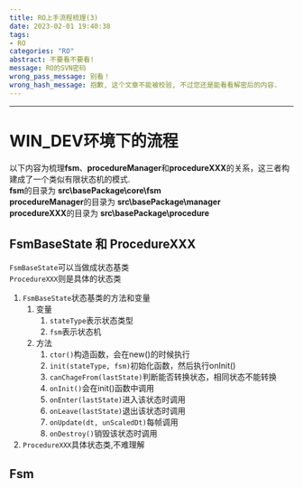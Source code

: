 ```yaml
---
title: RO上手流程梳理(3)
date: 2023-02-01 19:40:38
tags:
- RO
categories: "RO"
abstract: 不要看不要看!
message: RO的SVN密码
wrong_pass_message: 别看！
wrong_hash_message: 抱歉, 这个文章不能被校验, 不过您还是能看看解密后的内容.
---
```


---

# WIN_DEV环境下的流程 #
以下内容为梳理**fsm**、**procedureManager**和**procedureXXX**的关系，这三者构建成了一个类似有限状态机的模式.   
**fsm**的目录为 **src\basePackage\core\fsm**   
**procedureManager**的目录为 **src\basePackage\manager**   
**procedureXXX**的目录为 **src\basePackage\procedure**

## FsmBaseState 和 ProcedureXXX ##
``FsmBaseState``可以当做成状态基类   
``ProcedureXXX``则是具体的状态类   
1. ``FsmBaseState``状态基类的方法和变量
   1. 变量
      1. ``stateType``表示状态类型
      2. ``fsm``表示状态机
   2. 方法
      1. ``ctor()``构造函数，会在new()的时候执行
      2. ``init(stateType, fsm)``初始化函数，然后执行onInit()
      3. ``canChageFrom(lastState)``判断能否转换状态，相同状态不能转换
      4. ``onInit()``会在init()函数中调用
      5. ``onEnter(lastState)``进入该状态时调用
      6. ``onLeave(lastState)``退出该状态时调用
      7. ``onUpdate(dt, unScaledDt)``每帧调用
      8. ``onDestroy()``销毁该状态时调用
2. ``ProcedureXXX``具体状态类,不难理解

## Fsm ##


